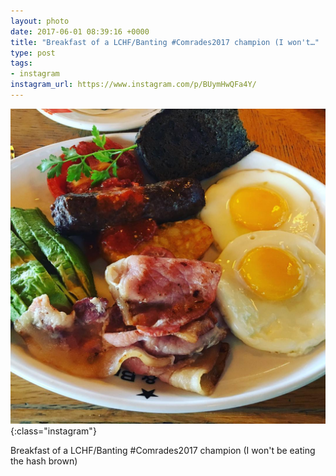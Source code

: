 ```yaml
---
layout: photo
date: 2017-06-01 08:39:16 +0000
title: "Breakfast of a LCHF/Banting #Comrades2017 champion (I won't…"
type: post
tags:
- instagram
instagram_url: https://www.instagram.com/p/BUymHwQFa4Y/
---
```


![Instagram - BUymHwQFa4Y](/img/BUymHwQFa4Y.jpg){:class="instagram"}

Breakfast of a LCHF/Banting #Comrades2017 champion (I won't be eating the hash brown)
